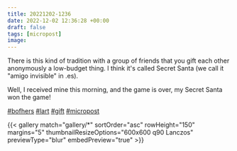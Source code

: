 ```yaml
---
title: 20221202-1236
date: 2022-12-02 12:36:28 +00:00
draft: false
tags: [micropost]
image:
---
```


<p>There is this kind of tradition with a group of friends that you gift each other anonymously a low-budget thing. I think it&#39;s called Secret Santa (we call it &quot;amigo invisible&quot; in .es).</p><p>Well, I received mine this morning, and the game is over, my Secret Santa won the game!</p><p><a href="https://mastodon.bofhers.es/tags/bofhers" class="mention hashtag" rel="tag">#<span>bofhers</span></a> <a href="https://mastodon.bofhers.es/tags/lart" class="mention hashtag" rel="tag">#<span>lart</span></a> <a href="https://mastodon.bofhers.es/tags/gift" class="mention hashtag" rel="tag">#<span>gift</span></a>  <a href="https://mastodon.bofhers.es/tags/micropost" class="mention hashtag" rel="tag">#<span>micropost</span></a></p>


{{< gallery match="gallery/*" sortOrder="asc" 
                rowHeight="150" margins="5" thumbnailResizeOptions="600x600 q90 Lanczos"
                previewType="blur" embedPreview="true" >}}
